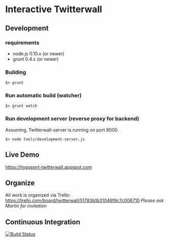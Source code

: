 # Interactive Twitterwall

## Development

### requirements

* node.js 0.10.x (or newer)
* grunt 0.4.x (or newer)

### Building

````$> grunt````

### Run automatic build (watcher)

````$> grunt watch````

### Run development server (reverse proxy for backend)

Assuming, Twitterwall-server is running on port 8000.

````$> node tools/development-server.js````

## Live Demo

https://hypoport-twitterwall.appspot.com

## Organize

All work is organized via Trello:
https://trello.com/board/twitterwall/51783b1b31046f9c7c006710
_Please ask Martin for invitation_

## Continuous Integration

[![Build Status](https://travis-ci.org/hypoport/twitterwall.png?branch=master)](https://travis-ci.org/hypoport/twitterwall)
